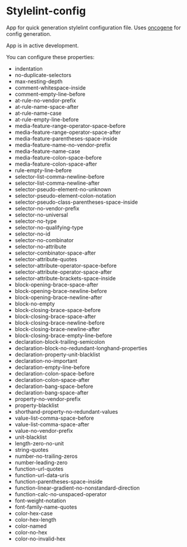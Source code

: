 # Stylelint-config
App for quick generation stylelint configuration file.
Uses [oncogene](https://github.com/gwer/oncogene) for config generation.

App is in active development.

You can configure these properties:

* indentation
* no-duplicate-selectors
* max-nesting-depth
* comment-whitespace-inside
* comment-empty-line-before
* at-rule-no-vendor-prefix
* at-rule-name-space-after
* at-rule-name-case
* at-rule-empty-line-before
* media-feature-range-operator-space-before
* media-feature-range-operator-space-after
* media-feature-parentheses-space-inside
* media-feature-name-no-vendor-prefix
* media-feature-name-case
* media-feature-colon-space-before
* media-feature-colon-space-after
* rule-empty-line-before
* selector-list-comma-newline-before
* selector-list-comma-newline-after
* selector-pseudo-element-no-unknown
* selector-pseudo-element-colon-notation
* selector-pseudo-class-parentheses-space-inside
* selector-no-vendor-prefix
* selector-no-universal
* selector-no-type
* selector-no-qualifying-type
* selector-no-id
* selector-no-combinator
* selector-no-attribute
* selector-combinator-space-after
* selector-attribute-quotes
* selector-attribute-operator-space-before
* selector-attribute-operator-space-after
* selector-attribute-brackets-space-inside
* block-opening-brace-space-after
* block-opening-brace-newline-before
* block-opening-brace-newline-after
* block-no-empty
* block-closing-brace-space-before
* block-closing-brace-space-after
* block-closing-brace-newline-before
* block-closing-brace-newline-after
* block-closing-brace-empty-line-before
* declaration-block-trailing-semicolon
* declaration-block-no-redundant-longhand-properties
* declaration-property-unit-blacklist
* declaration-no-important
* declaration-empty-line-before
* declaration-colon-space-before
* declaration-colon-space-after
* declaration-bang-space-before
* declaration-bang-space-after
* property-no-vendor-prefix
* property-blacklist
* shorthand-property-no-redundant-values
* value-list-comma-space-before
* value-list-comma-space-after
* value-no-vendor-prefix
* unit-blacklist
* length-zero-no-unit
* string-quotes
* number-no-trailing-zeros
* number-leading-zero
* function-url-quotes
* function-url-data-uris
* function-parentheses-space-inside
* function-linear-gradient-no-nonstandard-direction
* function-calc-no-unspaced-operator
* font-weight-notation
* font-family-name-quotes
* color-hex-case
* color-hex-length
* color-named
* color-no-hex
* color-no-invalid-hex